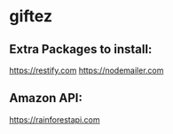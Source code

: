 # giftez

## Extra Packages to install:
https://restify.com
https://nodemailer.com

## Amazon API:
https://rainforestapi.com
